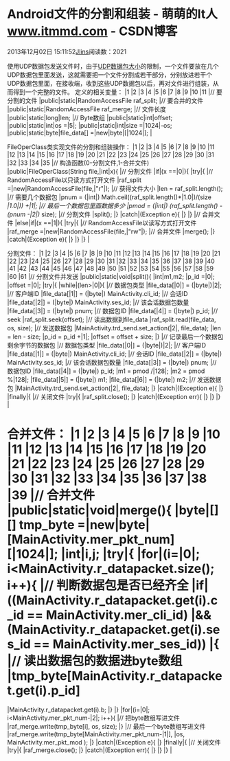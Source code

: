 
# Android文件的分割和组装 - 萌萌的It人 www.itmmd.com - CSDN博客


2013年12月02日 15:11:52[Jlins](https://me.csdn.net/dyllove98)阅读数：2021


使用UDP数据包发送文件时，由于[UDP数据包大小](http://blog.csdn.net/buptzwp/article/details/5055487)的限制，一个文件要放在几个UDP数据包里面发送，这就需要把一个文件分割成若干部分，分别放进若干个UDP数据包里面，在接收端，收到这些UDP数据包以后，再对文件进行组装，从而得到一个完整的文件。
定义的相关变量：
|1
|2
|3
|4
|5
|6
|7
|8
|9
|10
|11
|//
 要分割的文件
|public|static|RandomAccessFile
 raf_split;
|//
 要合并的文件
|public|static|RandomAccessFile
 raf_merge;
|//
 文件长度
|public|static|long|len;
|//
 Byte数组
|public|static|int|offset;
|public|static|int|os
 =|5|;
|public|static|int|size
 =|1024|-os;
|public|static|byte|file_data[]
 =|new|byte|[|1024|];
|

FileOperClass类实现文件的分割和组装操作：
|1
|2
|3
|4
|5
|6
|7
|8
|9
|10
|11
|12
|13
|14
|15
|16
|17
|18
|19
|20
|21
|22
|23
|24
|25
|26
|27
|28
|29
|30
|31
|32
|33
|34
|35
|//
 构造函数(0-分割文件,1-合并文件)
|public|FileOperClass(String
 file,|int|x){
|//
 分割文件
|if|(x
 ==|0|){
|try|{
|//
 RandomAccessFile以只读方式打开文件
|raf_split
 =|new|RandomAccessFile(file,|"r"|);
|//
 获得文件大小
|len
 = raf_split.length();
|//
 需要几个数据包
|pnum
 = (|int|)
 Math.ceil((raf_split.length()*|1.0|)/(size
 *|1.0|))
 +|1|;
|//
 最后一个数据包里面数据多少
|pmod
 = (|int|)
 (raf_split.length() - (pnum -|2|)*
 size);
|//
 分割文件
|split();
|}
|catch|(Exception
 e){
|}
|}
|//
 合并文件
|else|if|(x
 ==|1|){
|try|{
|//
 RandomAccessFile以读写方式打开文件
|raf_merge
 =|new|RandomAccessFile(file,|"rw"|);
|//
 合并文件
|merge();
|}
|catch|(Exception
 e){
|}
|}
|}
|

分割文件：
|1
|2
|3
|4
|5
|6
|7
|8
|9
|10
|11
|12
|13
|14
|15
|16
|17
|18
|19
|20
|21
|22
|23
|24
|25
|26
|27
|28
|29
|30
|31
|32
|33
|34
|35
|36
|37
|38
|39
|40
|41
|42
|43
|44
|45
|46
|47
|48
|49
|50
|51
|52
|53
|54
|55
|56
|57
|58
|59
|60
|61
|//
 分割文件并发送
|public|static|void|split(){
|int|m1,m2;
|p_id
 =|0|;
|offset
 =|0|;
|try|{
|while|(len>|0|){
|//
 数据包类型
|file_data[|0|]
 = (|byte|)|2|;
|//
 客户端ID
|file_data[|1|]
 = (|byte|)
 MainActivity.cli_id;
|//
 会话ID
|file_data[|2|]
 = (|byte|)
 MainActivity.ses_id;
|//
 该会话数据包数量
|file_data[|3|]
 = (|byte|)
 pnum;
|//
 数据包ID
|file_data[|4|]
 = (|byte|)
 p_id;
|//
 seek
|raf_split.seek(offset);
|//
 读出数据到file_data
|raf_split.read(file_data,
 os, size);
|//
 发送数据包
|MainActivity.trd_send.set_action(|2|,
 file_data);
|len
 = len - size;
|p_id
 = p_id +|1|;
|offset
 = offset + size;
|}
|//
 记录最后一个数据包剩余字节的数据包
|//
 数据包类型
|file_data[|0|]
 = (|byte|)|2|;
|//
 客户端ID
|file_data[|1|]
 = (|byte|)
 MainActivity.cli_id;
|//
 会话ID
|file_data[|2|]
 = (|byte|)
 MainActivity.ses_id;
|//
 该会话数据包数量
|file_data[|3|]
 = (|byte|)
 pnum;
|//
 数据包ID
|file_data[|4|]
 = (|byte|)
 p_id;
|m1
 = pmod /|128|;
|m2
 = pmod %|128|;
|file_data[|5|]
 = (|byte|)
 m1;
|file_data[|6|]
 = (|byte|)
 m2;
|//
 发送数据包
|MainActivity.trd_send.set_action(|2|,
 file_data);
|}
|catch|(Exception
 e){
|}
|finally|{
|//
 关闭文件
|try|{
|raf_split.close();
|}
|catch|(Exception
 err){
|}
|}
|}
|

合并文件：
|1
|2
|3
|4
|5
|6
|7
|8
|9
|10
|11
|12
|13
|14
|15
|16
|17
|18
|19
|20
|21
|22
|23
|24
|25
|26
|27
|28
|29
|30
|31
|32
|33
|34
|35
|36
|37
|38
|39
|//
 合并文件
|public|static|void|merge(){
|byte|[][]
 tmp_byte =|new|byte|[MainActivity.mer_pkt_num][|1024|];
|int|i,j;
|try|{
|for|(i=|0|;
 i<MainActivity.r_datapacket.size(); i++){
|//
 判断数据包是否已经齐全
|if|((MainActivity.r_datapacket.get(i).c_id
 == MainActivity.mer_cli_id)
|&&
 (MainActivity.r_datapacket.get(i).ses_id == MainActivity.mer_ses_id))
|{
|//
 读出数据包的数据进byte数组
|tmp_byte[MainActivity.r_datapacket.get(i).p_id]
 =
|MainActivity.r_datapacket.get(i).b;
|}
|}
|for|(i=|0|;
 i<MainActivity.mer_pkt_num-|2|;
 i++){
|//
 把byte数组写进文件
|raf_merge.write(tmp_byte[i],
 os, size);
|}
|//
 最后一个byte数组写进文件
|raf_merge.write(tmp_byte[MainActivity.mer_pkt_num-|1|],
|os,
 MainActivity.mer_pkt_mod );
|}
|catch|(Exception
 e){
|}
|finally|{
|//
 关闭文件
|try|{
|raf_merge.close();
|}
|catch|(Exception
 err){
|}
|}
|}
|




